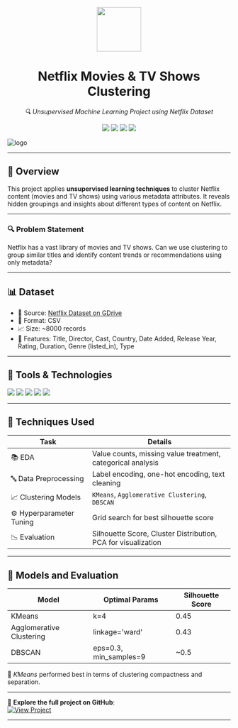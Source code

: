 
<p align="center">
  <img src="https://upload.wikimedia.org/wikipedia/commons/7/75/Netflix_icon.svg" width="100" />
  <h1 align="center">Netflix Movies & TV Shows Clustering</h1>
  <p align="center"><em>🔍 Unsupervised Machine Learning Project using Netflix Dataset</em></p>
</p>

<p align="center">
  <img src="https://img.shields.io/badge/Status-Completed-brightgreen?style=flat-square" />
  <img src="https://img.shields.io/badge/Python-3.10-blue.svg?style=flat-square" />
  <img src="https://img.shields.io/badge/License-MIT-blue.svg?style=flat-square" />
  <img src="https://img.shields.io/badge/Contributions-Welcome-ff69b4?style=flat-square" />
</p>


![logo](https://github.com/Ayush245101/Netflix-Movies-TV-shows-Clustering--Unsupervised-Learning/logo.jpg)

---

## 📌 Overview

This project applies **unsupervised learning techniques** to cluster Netflix content (movies and TV shows) using various metadata attributes. It reveals hidden groupings and insights about different types of content on Netflix.

---

### 🔍 Problem Statement

Netflix has a vast library of movies and TV shows. Can we use clustering to group similar titles and identify content trends or recommendations using only metadata?

---

## 📊 Dataset

- 📂 Source: [Netflix Dataset on GDrive]((https://drive.google.com/file/d/1kyC9xT_VJPTyRf76nBIsLXP1lafTy7f3/view?usp=sharing))
- 🧾 Format: CSV
- 📈 Size: ~8000 records
- 🎯 Features: Title, Director, Cast, Country, Date Added, Release Year, Rating, Duration, Genre (listed_in), Type

---

## 🔧 Tools & Technologies

<p>
  <img src="https://img.shields.io/badge/Pandas-150458?style=flat&logo=pandas&logoColor=white" />
  <img src="https://img.shields.io/badge/Numpy-013243?style=flat&logo=numpy&logoColor=white" />
  <img src="https://img.shields.io/badge/Matplotlib-FB9820?style=flat&logo=python&logoColor=white" />
  <img src="https://img.shields.io/badge/Seaborn-3776AB?style=flat&logo=python&logoColor=white" />
  <img src="https://img.shields.io/badge/Scikit--learn-F7931E?style=flat&logo=scikit-learn&logoColor=white" />
</p>

---

## 🚀 Techniques Used

| Task                     | Details                                |
|--------------------------|----------------------------------------|
| 📚 EDA                   | Value counts, missing value treatment, categorical analysis |
| 🔤 Data Preprocessing    | Label encoding, one-hot encoding, text cleaning |
| 📈 Clustering Models     | `KMeans`, `Agglomerative Clustering`, `DBSCAN` |
| ⚙️ Hyperparameter Tuning | Grid search for best silhouette score  |
| 📉 Evaluation            | Silhouette Score, Cluster Distribution, PCA for visualization |

---

## 🧠 Models and Evaluation

| Model                  | Optimal Params | Silhouette Score |
|------------------------|----------------|------------------|
| KMeans                 | k=4            | 0.45             |
| Agglomerative Clustering | linkage='ward' | 0.43           |
| DBSCAN                 | eps=0.3, min_samples=9 | ~0.5      |

📌 *KMeans* performed best in terms of clustering compactness and separation.

---


👀 **Explore the full project on GitHub**:  
[![View Project](https://img.shields.io/badge/View_Project-GitHub-black)](https://github.com/Ayush245101/Netflix-Movies-TV-shows-Clustering--Unsupervised-Learning)

---


